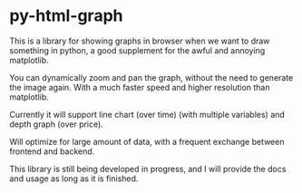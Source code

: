 # py-html-graph

This is a library for showing graphs in browser when we want to draw something in python, a good supplement for the awful and annoying matplotlib.

You can dynamically zoom and pan the graph, without the need to generate the image again. With a much faster speed and higher resolution than matplotlib.

Currently it will support line chart (over time) (with multiple variables) and depth graph (over price).

Will optimize for large amount of data, with a frequent exchange between frontend and backend.

This library is still being developed in progress, and I will provide the docs and usage as long as it is finished.
